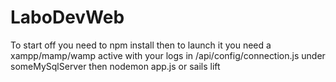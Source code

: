 # LaboDevWeb
To start off you need to npm install
then to launch it you need a xampp/mamp/wamp active with your logs in /api/config/connection.js under someMySqlServer
then nodemon app.js or sails lift
